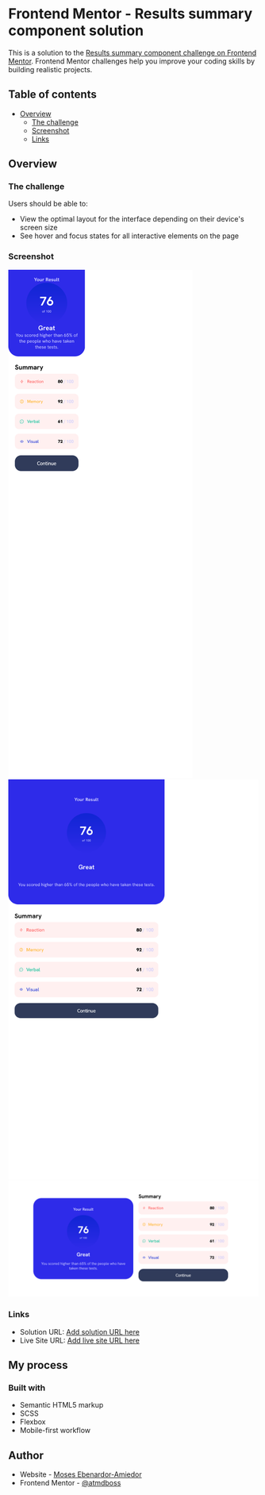 # Frontend Mentor - Results summary component solution

This is a solution to the [Results summary component challenge on Frontend Mentor](https://www.frontendmentor.io/challenges/results-summary-component-CE_K6s0maV). Frontend Mentor challenges help you improve your coding skills by building realistic projects.

## Table of contents

- [Overview](#overview)
  - [The challenge](#the-challenge)
  - [Screenshot](#screenshot)
  - [Links](#links)

## Overview

### The challenge

Users should be able to:

- View the optimal layout for the interface depending on their device's screen size
- See hover and focus states for all interactive elements on the page

### Screenshot

![mobile](./screenshots/mobile.png)
![tablet](./screenshots/tablet.png)
![desktop](./screenshots/desktop.png)

### Links

- Solution URL: [Add solution URL here](https://github.com/atmdboss/results-summary)
- Live Site URL: [Add live site URL here](https://atmdboss.github.io/results-summary/)

## My process

### Built with

- Semantic HTML5 markup
- SCSS
- Flexbox
- Mobile-first workflow

## Author

- Website - [Moses Ebenardor-Amiedor](https://portfolio-atmdboss.vercel.app/)
- Frontend Mentor - [@atmdboss](https://www.frontendmentor.io/profile/atmdboss)
